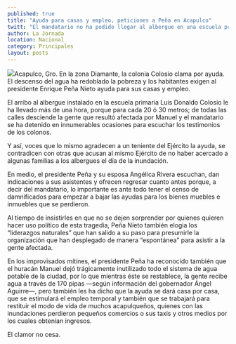 ```yaml
---
published: true
title: "Ayuda para casas y empleo, peticiones a Peña en Acapulco"
twitt: "El mandatario no ha podido llegar al albergue en una escuela primaria de la zona Diamante, en el camino se ha parado en innumerables ocasiones para escuchar los testimonios de los damnificados por las tormentas 'Ingrid' y 'Manuel'."
author: La Jornada
location: Nacional
category: Principales
layout: posts
---
```


![](http://i.imgur.com/vVEHZcEm.jpg)Acapulco, Gro. En la zona Diamante, la colonia Colosio clama por ayuda. El descenso del agua ha redoblado la pobreza y los habitantes exigen al presidente Enrique Peña Nieto ayuda para sus casas y empleo.

El arribo al albergue instalado en la escuela primaria Luis Donaldo Colosio le ha llevado más de una hora, porque para cada 20 ó 30 metros; de todas las calles desciende la gente que resultó afectada por Manuel  y el mandatario se ha detenido en innumerables ocasiones para escuchar los testimonios de los colonos.

Y así, voces que lo mismo agradecen a un teniente del Ejército la ayuda, se contradicen con otras que acusan al mismo Ejército de no haber acercado a algunas familias a los albergues el día de la inundación.

En medio, el presidente Peña y su esposa Angélica Rivera escuchan, dan indicaciones a sus asistentes y ofrecen regresar cuanto antes porque, a decir del mandatario, lo importante es ante todo tener el censo de damnificados para empezar a bajar las ayudas para los bienes muebles e inmuebles que se perdieron.

Al tiempo de insistirles en que no se dejen sorprender por quienes quieren hacer uso político de esta tragedia, Peña Nieto también elogia los “liderazgos naturales” que han salido a su paso para presumirle la organización que han desplegado de manera “espontánea” para asistir a la gente afectada.

En los improvisados mítines, el presidente Peña ha reconocido también que el huracán Manuel dejó trágicamente inutilizado todo el sistema de agua potable de la ciudad, por lo que mientras éste se restablece, la gente recibe agua a través de 170 pipas —según información del gobernador Ángel Aguirre—, pero también les ha dicho que la ayuda se dará casa por casa, que se estimulará el empleo temporal y también que se trabajará para restituir el modo de vida de muchos acapulqueños, quienes con las inundaciones perdieron pequeños comercios o sus taxis y otros medios por los cuales obtenían ingresos.

 El clamor no cesa.
